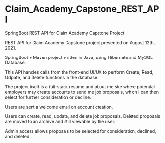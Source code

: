 # Claim_Academy_Capstone_REST_API
SpringBoot REST API for Claim Academy Capstone Project

REST API for Claim Academy Capstone project presented on August 12th, 2021.

SpringBoot + Maven project written in Java, using Hibernate and MySQL Database.

This API handles calls from the front-end UI/UX to perform Create, Read, Udpate, and Delete functions in the database.

The project itself is a full-stack resume and about me site where potential employers may
create accounts to send me job proposals, which I can then select for further consideration
or decline.

Users are sent a welcome email on account creation.

Users can create, read, update, and delete job proposals. Deleted proposals are moved to an 
archive and still viewable by the user.

Admin access allows proposals to be selected for consideration, declined, and deleted.
